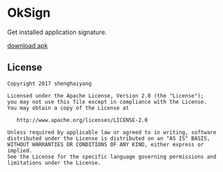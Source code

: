 # OkSign

Get installed application signature.

[download apk](https://github.com/shenghaiyang/OkSign/releases/download/v1.0.0/OkSign-v1.0.0.apk)

## License

```text
Copyright 2017 shenghaiyang

Licensed under the Apache License, Version 2.0 (the "License");
you may not use this file except in compliance with the License.
You may obtain a copy of the License at

   http://www.apache.org/licenses/LICENSE-2.0

Unless required by applicable law or agreed to in writing, software
distributed under the License is distributed on an "AS IS" BASIS,
WITHOUT WARRANTIES OR CONDITIONS OF ANY KIND, either express or implied.
See the License for the specific language governing permissions and
limitations under the License.

```